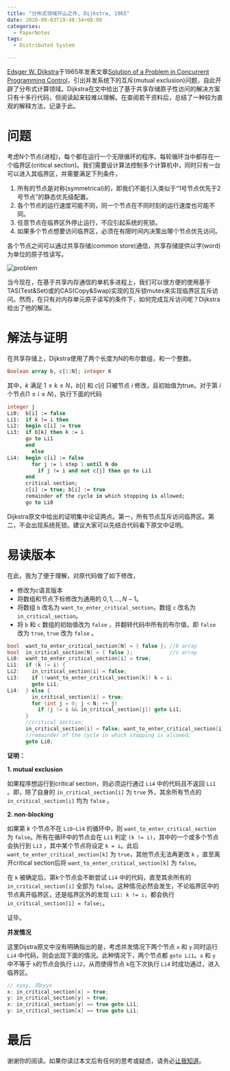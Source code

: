 ```yaml
---
title: "分布式领域开山之作, Dijkstra, 1965"
date: 2020-09-03T19:48:34+08:00
categories:
  - PaperNotes
tags:
  - Distributed System 

---
```


[Edsger W. Dijkstra](https://en.wikipedia.org/wiki/Edsger_W._Dijkstra)于1965年发表文章[Solution of a Problem in Concurrent Programming Control](https://www.di.ens.fr/~pouzet/cours/systeme/bib/dijkstra.pdf)，引出并发系统下的互斥(mutual exclusion)问题，自此开辟了分布式计算领域。Dijkstra在文中给出了基于共享存储原子性访问的解决方案只有十多行代码，但阅读起来较难以理解。在查阅若干资料后，总结了一种较为直观的解释方法，记录于此。

# 问题

考虑N个节点(进程)，每个都在运行一个无限循环的程序。每轮循环当中都存在一个临界区(critical section)。我们需要设计算法控制多个计算机中，同时只有一台可以进入其临界区，并需要满足下列条件，

1. 所有的节点是对称(symmetrical)的，即我们不能引入类似于“1号节点优先于2号节点”的静态优先级配置。
2. 各个节点的运行速度可能不同，同一个节点在不同时刻的运行速度也可能不同。
3. 任意节点在临界区外停止运行，不应引起系统的死锁。
4. 如果多个节点想要访问临界区，必须在有限时间内决策出哪个节点优先访问。

各个节点之间可以通过共享存储(common store)通信，共享存储提供以字(word)为单位的原子性读写。

![problem](/image/Solution-of-a-Problem-in-Concurrent-Programming-Control/problem.png)

当今现在，在基于共享内存通信的单机多进程上，我们可以很方便的使用基于TAS(Test&Set)或的CAS(Copy&Swap)实现的互斥锁mutex来实现临界区互斥访问。然而，在只有对内存单元原子读写的条件下，如何完成互斥访问呢？Dijkstra给出了他的解法。

# 解法与证明

在共享存储上，Dijkstra使用了两个长度为N的布尔数组，和一个整数。 

```pascal
Boolean array b, c[1:N]; integer K
```

其中，$k$ 满足 $1 \leqslant k \leqslant N$，$b[i]$ 和 $c[i]$ 只被节点 $i$ 修改，且初始值为true。对于第 $i$ 个节点$(1 \leqslant i \leqslant N)$，执行下面的代码

```pascal
integer j
Li0:  b[i] := false
Li1:  if k != i then
Li2:  begin c[i] := true
Li3:  if b[k] then k := i
      go to Li1
      end
        else
Li4:  begin c[i] := false
        for j := 1 step 1 until N do
          if j != i and not c[j] then go to Li1
      end
      critical section;
      c[i] := true; b[i] := true
      remainder of the cycle in which stopping is allowed;
      go to Li0
```

Dijkstra原文中给出的证明集中论证两点。第一，所有节点互斥访问临界区。第二，不会出现系统死锁。建议大家可以先结合代码看下原文中证明。

# 易读版本

在此，我为了便于理解，对原代码做了如下修改，
+ 修改为c语言版本
+ 将数组和节点下标修改为通用的 $0,1, ..., N-1$。
+ 将数组 `b` 改名为 `want_to_enter_critical_section`，数组 `c` 改名为 `in_critical_section`。
+ 将 `b` 和 `c` 数组的初始值改为 `false` ，并翻转代码中所有的布尔值，即 `false` 改为 `true`, `true` 改为 `false` 。

```c
bool  want_to_enter_critical_section[N] = { false }; //b array
bool  in_critical_section[N] = { false };            //c array
Li0:  want_to_enter_critical_section[i] = true;
Li1:  if (k != i) {
Li2:    in_critical_section[i] = false;
Li3:    if (!want_to_enter_critical_section[k]) k = i;
        goto Li1;
Li4:  } else {
        in_critical_section[i] = true;
        for (int j = 0; j < N; ++ j)
          if (j != i && in_critical_section[j]) goto Li1;
      }
      //critical section;
      in_critical_section[i] = false; want_to_enter_critical_section[i] = false;
      //remainder of the cycle in which stopping is allowed;
      goto Li0;
```
**证明：**

**1. mutual exclusion**

如果程序想运行到critical section，则必须运行通过 `Li4` 中的代码且不返回 `Li1` 。即，除了自身的 `in_critical_section[i]` 为 `true` 外，其余所有节点的 `in_critical_section[i]` 均为 `false` 。

**2. non-blocking**

如果第 $k$ 个节点不在 `Li0~Li4` 的循环中，则 `want_to_enter_critical_section` 为 `false`。所有在循环中的节点会在 `Li1` 判定 `(k != i)`，其中的一个或多个节点会执行到 `Li3` ，其中某个节点将设定 `k = i`。此后 `want_to_enter_critical_section[k]` 为 `true`，其他节点无法再更改 `k` ，直至离开critical section后将 `want_to_enter_critical_section[k]` 为 `false`。

在 `k` 被确定后，第k个节点会不断尝试 `Li4` 中的代码，直至其余所有的`in_critical_section[i]` 全部为 `false`。这种情况必然会发生，不论临界区中的节点离开临界区，还是临界区外的发现 `Li1: k != i`，都会执行 `in_critical_section[i] = false;`。

证毕。

**并发情况**

这里Dijstra原文中没有明确指出的是，考虑并发情况下两个节点 `x` 和 `y` 同时运行 `Li4` 中代码，则会出现下面的情况。此种情况下，两个节点都 `goto Li1`。`x` 和 `y` 中不等于 `k`的节点会执行 `Li2`，从而使得节点 `k`在下次执行 `Li4` 时成功通过，进入临界区。

```cpp
// xyxy, 同xyyx
x: in_critical_section[x] = true;
y: in_critical_section[y] = true;
x: in_critical_section[y] == true goto Li1;
y: in_critical_section[x] == true goto Li1;
```

# 最后

谢谢你的阅读。如果你读过本文后有任何的思考或疑虑，请务必[让我知道](mailto:changliu0828@gmail.com)。
